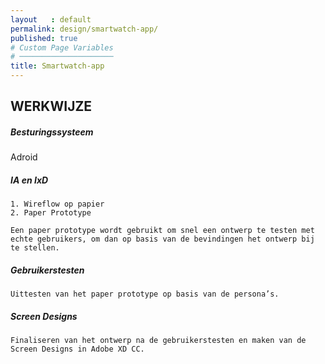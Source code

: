 ```yaml
---
layout   : default
permalink: design/smartwatch-app/
published: true
# Custom Page Variables
# ─────────────────────
title: Smartwatch-app
---
```


## WERKWIJZE

##### Besturingssysteem

Adroid

##### IA en IxD

    1. Wireflow op papier
    2. Paper Prototype

    Een paper prototype wordt gebruikt om snel een ontwerp te testen met echte gebruikers, om dan op basis van de bevindingen het ontwerp bij te stellen.

##### Gebruikerstesten
    
    Uittesten van het paper prototype op basis van de persona’s.

##### Screen Designs
    
    Finaliseren van het ontwerp na de gebruikerstesten en maken van de Screen Designs in Adobe XD CC.